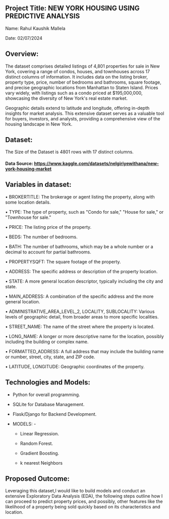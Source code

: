 
## Project Title: NEW YORK HOUSING USING PREDICTIVE ANALYSIS

Name: Rahul Kaushik Mallela
    
Date: 02/07/2024

## Overview:


The dataset comprises detailed listings of 4,801 properties for sale in New York, covering a range of condos, houses, and townhouses across 17 distinct columns of information. It includes data on the listing broker, property type, price, number of bedrooms and bathrooms, square footage, and precise geographic locations from Manhattan to Staten Island. Prices vary widely, with listings such as a condo priced at $195,000,000, showcasing the diversity of New York's real estate market.

Geographic details extend to latitude and longitude, offering in-depth insights for market analysis. This extensive dataset serves as a valuable tool for buyers, investors, and analysts, providing a comprehensive view of the housing landscape in New York.

## Dataset:

The Size of the Dataset is 4801 rows with 17 distinct columns.

#### Data Source: https://www.kaggle.com/datasets/nelgiriyewithana/new-york-housing-market

## Variables in dataset:


•	 BROKERTITLE: The brokerage or agent listing the property, along with some location details.

•	 TYPE: The type of property, such as "Condo for sale," "House for sale," or "Townhouse for sale."

•	 PRICE: The listing price of the property.

•	 BEDS: The number of bedrooms.

•	 BATH: The number of bathrooms, which may be a whole number or a decimal to account for partial bathrooms.

•	 PROPERTYSQFT: The square footage of the property.

•	 ADDRESS: The specific address or description of the property location.

•	 STATE: A more general location descriptor, typically including the city and state.

•	 MAIN_ADDRESS: A combination of the specific address and the more general location.

•	 ADMINISTRATIVE_AREA_LEVEL_2, LOCALITY, SUBLOCALITY: Various levels of geographic detail, from broader areas to more specific localities.

•	 STREET_NAME: The name of the street where the property is located.

•	 LONG_NAME: A longer or more descriptive name for the location, possibly including the building or complex name.

•	 FORMATTED_ADDRESS: A full address that may include the building name or number, street, city, state, and ZIP code.

•	 LATITUDE, LONGITUDE: Geographic coordinates of the property.

## Technologies and Models:
- Python for overall programming.

- SQLite for Database Management.

- Flask/Django for Backend Development.

- MODELS: - 
  - Linear Regression.
  
  - Random Forest.
  
  - Gradient Boosting.
  
  - k nearest Neighbors

## Proposed Outcome:

Leveraging this dataset,I would like to build models and conduct an extensive Exploratory Data Analysis (EDA), the following steps outline how I can proceed to predict property prices, and possibly, other features like the likelihood of a property being sold quickly based on its characteristics and location.

